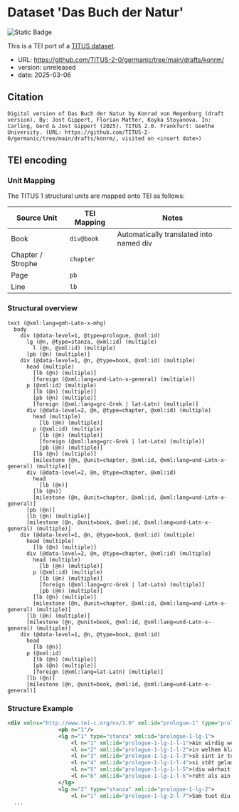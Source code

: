 # Dataset 'Das Buch der Natur'

![Static Badge](https://img.shields.io/badge/TEI_validation-passing-green)

This is a TEI port of a [TITUS dataset](http://titus.uni-frankfurt.de/texte/etcs/germ/mhd/konrmeg/konrm.htm).

* URL: https://github.com/TITUS-2-0/germanic/tree/main/drafts/konrm/
* version: unreleased
* date: 2025-03-06

## Citation
```text
Digital version of Das Buch der Natur by Konrad von Megenburg (draft version). By: Jost Gippert, Florian Matter, Koyka Stoyanova. In: Carling, Gerd & Jost Gippert (2025). TITUS 2.0. Frankfurt: Goethe University. (URL: https://github.com/TITUS-2-0/germanic/tree/main/drafts/konrm/, visited on <insert date>)
```

## TEI encoding


### Unit Mapping
The TITUS 1 structural units are mapped onto TEI as follows:

| Source Unit | TEI Mapping | Notes |
|-------------|-------------|-------|
| Book | `div@book` | Automatically translated into named div |
| Chapter / Strophe | `chapter` |  |
| Page | `pb` |  |
| Line | `lb` |  |

### Structural overview
```text
text (@xml:lang=gmh-Latn-x-mhg)
  body
    div (@data-level=1, @type=prologue, @xml:id)
      lg (@n, @type=stanza, @xml:id) (multiple)
        l (@n, @xml:id) (multiple)
      [pb (@n) (multiple)]
    div (@data-level=1, @n, @type=book, @xml:id) (multiple)
      head (multiple)
        [lb (@n) (multiple)]
        [foreign (@xml:lang=und-Latn-x-general) (multiple)]
      p (@xml:id) (multiple)
        [lb (@n) (multiple)]
        [pb (@n) (multiple)]
        [foreign (@xml:lang=grc-Grek | lat-Latn) (multiple)]
      div (@data-level=2, @n, @type=chapter, @xml:id) (multiple)
        head (multiple)
          [lb (@n) (multiple)]
        p (@xml:id) (multiple)
          [lb (@n) (multiple)]
          [foreign (@xml:lang=grc-Grek | lat-Latn) (multiple)]
          [pb (@n) (multiple)]
        [lb (@n) (multiple)]
        [milestone (@n, @unit=chapter, @xml:id, @xml:lang=und-Latn-x-general) (multiple)]
      div (@data-level=2, @n, @type=chapter, @xml:id)
        head
          [lb (@n)]
        [lb (@n)]
        [milestone (@n, @unit=chapter, @xml:id, @xml:lang=und-Latn-x-general)]
      [pb (@n)]
      [lb (@n) (multiple)]
      [milestone (@n, @unit=book, @xml:id, @xml:lang=und-Latn-x-general) (multiple)]
    div (@data-level=1, @n, @type=book, @xml:id) (multiple)
      head (multiple)
        [lb (@n) (multiple)]
      div (@data-level=2, @n, @type=chapter, @xml:id) (multiple)
        head (multiple)
          [lb (@n) (multiple)]
        p (@xml:id) (multiple)
          [lb (@n) (multiple)]
          [foreign (@xml:lang=grc-Grek | lat-Latn) (multiple)]
          [pb (@n) (multiple)]
        [lb (@n) (multiple)]
        [milestone (@n, @unit=chapter, @xml:id, @xml:lang=und-Latn-x-general) (multiple)]
      [lb (@n) (multiple)]
      [milestone (@n, @unit=book, @xml:id, @xml:lang=und-Latn-x-general) (multiple)]
    div (@data-level=1, @n, @type=book, @xml:id)
      head
        [lb (@n)]
      p (@xml:id)
        [lb (@n) (multiple)]
        [pb (@n) (multiple)]
        [foreign (@xml:lang=lat-Latn) (multiple)]
      [lb (@n)]
      [milestone (@n, @unit=book, @xml:id, @xml:lang=und-Latn-x-general)]
```

### Structure Example

```xml
<div xmlns="http://www.tei-c.org/ns/1.0" xml:id="prologue-1" type="prologue" data-level="1">
				<pb n="1"/>
				<lg n="1" type="stanza" xml:id="prologue-1-lg-1">
					<l n="1" xml:id="prologue-1-lg-1-l-1">Ain wirdig weibes krôn,</l>
					<l n="2" xml:id="prologue-1-lg-1-l-2">in welhem klaid man die ansiht,</l>
					<l n="3" xml:id="prologue-1-lg-1-l-3">sô sint ir tugentleicheu werc an kainem end verhandelt;</l>
					<l n="4" xml:id="prologue-1-lg-1-l-4">si stêt geladen schôn</l>
					<l n="5" xml:id="prologue-1-lg-1-l-5">(diu wârhait pilleich ir des giht)</l>
					<l n="6" xml:id="prologue-1-lg-1-l-6">reht als ain engadischer reb, ob der sein fruht niht [wandelt.</l>
				</lg>
				<lg n="2" type="stanza" xml:id="prologue-1-lg-2">
					<l n="1" xml:id="prologue-1-lg-2-l-7">Sam tuot diu edel kunst:</l>
  ...
```

